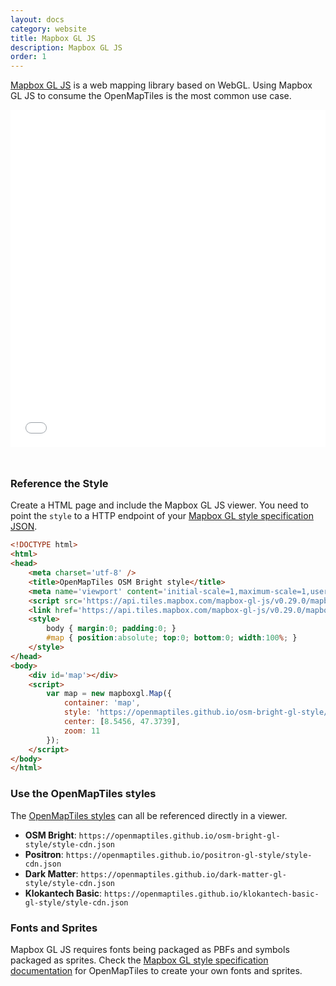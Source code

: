 ```yaml
---
layout: docs
category: website
title: Mapbox GL JS
description: Mapbox GL JS
order: 1
---
```


[Mapbox GL JS](https://www.mapbox.com/mapbox-gl-js/api/) is a web mapping library based on WebGL. Using Mapbox GL JS to consume the OpenMapTiles is the most common use case.

<iframe src="/maps/mapboxgljs.html" frameborder="0" scrolling="0" width="100%" height="540px" style="margin-bottom:25px;"></iframe>

### Reference the Style

Create a HTML page and include the Mapbox GL JS viewer. You need to point the `style` to a HTTP endpoint of
your [Mapbox GL style specification JSON](/docs/style/mapbox-gl-style-spec).

```html
<!DOCTYPE html>
<html>
<head>
    <meta charset='utf-8' />
    <title>OpenMapTiles OSM Bright style</title>
    <meta name='viewport' content='initial-scale=1,maximum-scale=1,user-scalable=no' />
    <script src='https://api.tiles.mapbox.com/mapbox-gl-js/v0.29.0/mapbox-gl.js'></script>
    <link href='https://api.tiles.mapbox.com/mapbox-gl-js/v0.29.0/mapbox-gl.css' rel='stylesheet' />
    <style>
        body { margin:0; padding:0; }
        #map { position:absolute; top:0; bottom:0; width:100%; }
    </style>
</head>
<body>
    <div id='map'></div>
    <script>
        var map = new mapboxgl.Map({
            container: 'map',
            style: 'https://openmaptiles.github.io/osm-bright-gl-style/style-cdn.json',
            center: [8.5456, 47.3739],
            zoom: 11
        });
    </script>
</body>
</html>
```

### Use the OpenMapTiles styles

The [OpenMapTiles styles](/styles/) can all be referenced directly in a viewer.

- **OSM Bright**:
  `https://openmaptiles.github.io/osm-bright-gl-style/style-cdn.json`
- **Positron**:
  `https://openmaptiles.github.io/positron-gl-style/style-cdn.json`
- **Dark Matter**:
  `https://openmaptiles.github.io/dark-matter-gl-style/style-cdn.json`
- **Klokantech Basic**:
  `https://openmaptiles.github.io/klokantech-basic-gl-style/style-cdn.json`

### Fonts and Sprites

Mapbox GL JS requires fonts being packaged as PBFs and symbols packaged as sprites.
Check the [Mapbox GL style specification documentation](/docs/style/mapbox-gl-style-spec) for OpenMapTiles
to create your own fonts and sprites.
